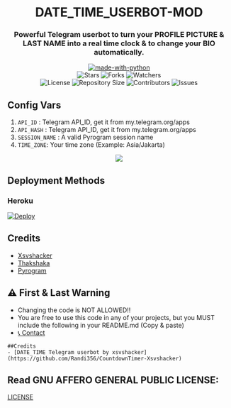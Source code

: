 <h1 align= center>DATE_TIME_USERBOT-MOD</h1>
<h3 align = center>Powerful Telegram userbot to turn your PROFILE PICTURE & LAST NAME into a real time clock & to change your BIO automatically.</h3>
<p align="center">
<a href="https://python.org"><img src="http://forthebadge.com/images/badges/made-with-python.svg" alt="made-with-python"></a>
<br>
    <img src="https://img.shields.io/github/stars/Randi356/DATE_TIME_USERBOT-mod?style=for-the-badge" alt="Stars">
    <img src="https://img.shields.io/github/forks/Randi356/DATE_TIME_USERBOT-mod?style=for-the-badge" alt="Forks">
    <img src="https://img.shields.io/github/watchers/Randi356/DATE_TIME_USERBOT-mod?style=for-the-badge" alt="Watchers"> 
<br>
    <img src="https://img.shields.io/github/license/Randi356/DATE_TIME_USERBOT-mod?style=for-the-badge" alt="License">
    <img src="https://img.shields.io/github/repo-size/Randi356/DATE_TIME_USERBOT-mod?style=for-the-badge" alt="Repository Size">
    <img src="https://img.shields.io/github/contributors/Randi356/DATE_TIME_USERBOT-mod?style=for-the-badge" alt="Contributors">
    <img src="https://img.shields.io/github/issues/Randi356/DATE_TIME_USERBOT-mod?style=for-the-badge" alt="Issues">
</p>  

## Config Vars
1. `API_ID` : Telegram API_ID, get it from my.telegram.org/apps
2. `API_HASH` : Telegram API_ID, get it from my.telegram.org/apps
3. `SESSION_NAME` : A valid Pyrogram session name
4. `TIME_ZONE`: Your time zone (Example: Asia/Jakarta)

<p align="center">
<img src="https://telegra.ph/file/577fd708b51a9c60053f7.jpg">
<p>
 
## Deployment Methods

### Heroku

[![Deploy](https://www.herokucdn.com/deploy/button.svg)](https://heroku.com/deploy?template=https://github.com/Randi356/DATE_TIME_USERBOT-mod)
    
## Credits
- [Xsvshacker](https://github.com/Randi356)
- [Thakshaka](https://t.me/thakshakar)
- [Pyrogram](https://github.com/pyrogram/pyrogram)

## ⚠️ First & Last Warning

- Changing the code is NOT ALLOWED!!    
- You are free to use this code in any of your projects, but you MUST include the following in your README.md (Copy & paste)
- [📞 Contact](https://t.me/FlashProSpeed)
```
##Credits
- [DATE_TIME Telegram userbot by xsvshacker] (https://github.com/Randi356/CountdownTimer-Xsvshacker)
```
## Read GNU AFFERO GENERAL PUBLIC LICENSE: 
[LICENSE](https://github.com/Randi356/DATE_TIME_USERBOT-mod/blob/main/LICENSE)
